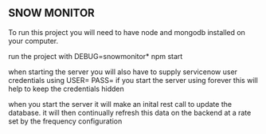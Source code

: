 ## SNOW MONITOR

To run this project you will need to have node and mongodb installed on your computer.

run the project with DEBUG=snowmonitor* npm start

when starting the server you will also have to supply servicenow user credentials using USER=<username> PASS=<password> if you start the server using forever this will help to keep the credentials hidden

when you start the server it will make an inital rest call to update the database. it will then continually refresh this data on the backend at a rate set by the frequency configuration
